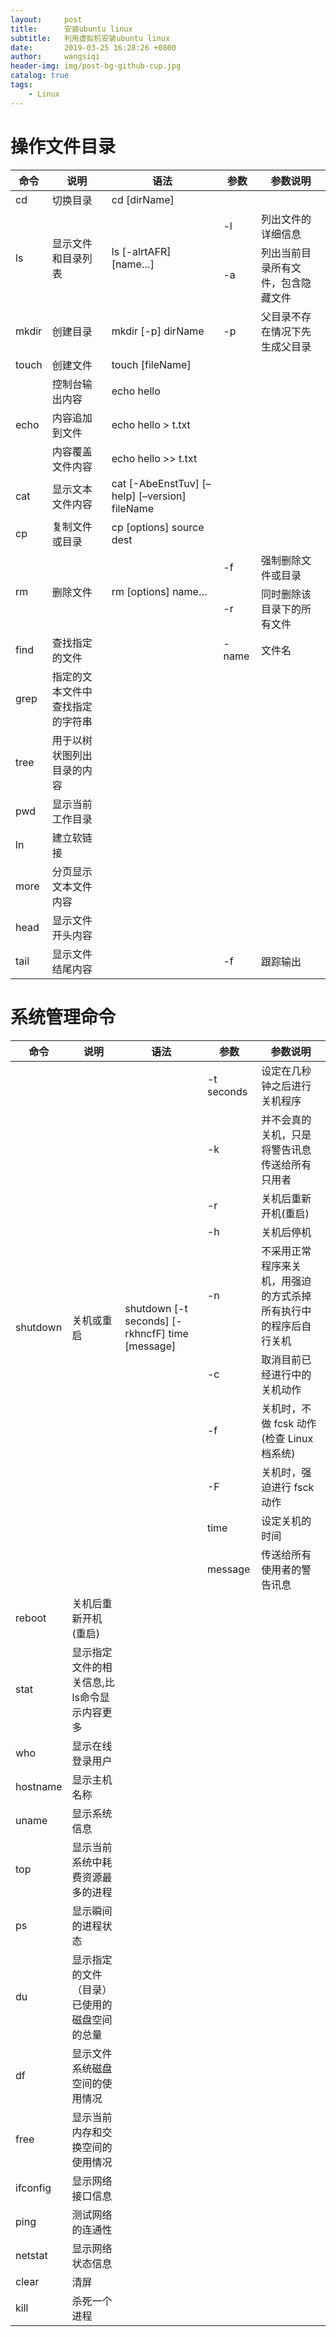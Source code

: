 ```yaml
---
layout:     post
title:      安装ubuntu linux
subtitle:   利用虚拟机安装ubuntu linux
date:       2019-03-25 16:28:26 +0800
author:     wangsiqi
header-img: img/post-bg-github-cup.jpg
catalog: true
tags:                              
    - Linux
---
```

# 操作文件目录

<html>
    <table style="width:100%" >
        <thead>
            <tr>
                <th>命令</th>
                <th>说明</th>
                <th>语法</th>
                <th>参数</th>
                <th>参数说明</th>
            </tr>
        </thead>
        <tbody>
            <tr>
                <td>cd</td>
                <td>切换目录</td>
                <td>cd [dirName]</td>
                <td></td>
                <td></td>
            </tr>
            <tr>
                <td rowspan="2">ls</td>
                <td rowspan="2">显示文件和目录列表</td>
                <td rowspan="2">ls [-alrtAFR] [name…]</td>
                <td>-l</td>
                <td>列出文件的详细信息</td>
            </tr>
            <tr>
                <td>-a</td>
                <td>列出当前目录所有文件，包含隐藏文件</td>
            </tr>
            <tr>
                <td>mkdir</td>
                <td>创建目录</td>
                <td>mkdir [-p] dirName</td>
                <td>-p</td>
                <td>父目录不存在情况下先生成父目录</td>
            </tr>
            <tr>
                <td>touch</td>
                <td>创建文件</td>
                <td>touch [fileName]</td>
                <td></td>
                <td></td>
            </tr>
            <tr>
                <td rowspan="3">echo</td>
                <td>控制台输出内容</td>
                <td>echo hello</td>
                <td></td>
                <td></td>
            </tr>       
            <tr>
                <td>内容追加到文件</td>
                <td>echo hello > t.txt</td>
                <td></td>
                <td></td>
            </tr>  
            <tr>
                <td>内容覆盖文件内容</td>
                <td>echo hello >> t.txt</td>
                <td></td>
                <td></td>
            </tr>
            <tr>
                <td>cat</td>
                <td>显示文本文件内容</td>
                <td>cat [-AbeEnstTuv] [–help] [–version] fileName</td>
                <td></td>
                <td></td>
            </tr>
            <tr>
                <td>cp</td>
                <td>复制文件或目录</td>
                <td>cp [options] source dest</td>
                <td></td>
                <td></td>
            </tr>
            <tr>
                <td rowspan="2">rm</td>
                <td rowspan="2">删除文件</td>
                <td rowspan="2">rm [options] name…</td>
                <td>-f</td>
                <td>强制删除文件或目录</td>
            </tr>
            <tr>
                <td>-r</td>
                <td>同时删除该目录下的所有文件</td>
            </tr>
            <tr>
                <td>find</td>
                <td>查找指定的文件</td>
                <td></td>
                <td>-name</td>
                <td>文件名</td>
            </tr>
            <tr>
                <td>grep</td>
                <td>指定的文本文件中查找指定的字符串</td>
                <td></td>
                <td></td>
                <td></td>
            </tr>
            <tr>
                <td>tree</td>
                <td>用于以树状图列出目录的内容</td>
                <td></td>
                <td></td>
                <td></td>
            </tr>
            <tr>
                <td>pwd</td>
                <td>显示当前工作目录</td>
                <td></td>
                <td></td>
                <td></td>
            </tr>
            <tr>
                <td>ln</td>
                <td>建立软链接</td>
                <td></td>
                <td></td>
                <td></td>
            </tr>
            <tr>
                <td>more</td>
                <td>分页显示文本文件内容</td>
                <td></td>
                <td></td>
                <td></td>
            </tr>
            <tr>
                <td>head</td>
                <td>显示文件开头内容</td>
                <td></td>
                <td></td>
                <td></td>
            </tr>
            <tr>
                <td>tail</td>
                <td>显示文件结尾内容</td>
                <td></td>
                <td>-f</td>
                <td>跟踪输出</td>
            </tr>
        </tbody>
    </table>
</html>

# 系统管理命令
<html>
    <table style="width:100%" >
        <thead>
            <tr>
                <th>命令</th>
                <th>说明</th>
                <th>语法</th>
                <th>参数</th>
                <th>参数说明</th>
            </tr>
        </thead>
        <tbody>
            <tr>
                <td rowspan="10">shutdown</td>
                <td rowspan="10">关机或重启</td>
                <td rowspan="10">shutdown [-t seconds] [-rkhncfF] time [message]</td>
                <td>-t seconds</td>
                <td>设定在几秒钟之后进行关机程序</td>
            </tr>
            <tr>
                <td>-k</td>
                <td>并不会真的关机，只是将警告讯息传送给所有只用者</td>
            </tr>
            <tr>
                <td>-r</td>
                <td>关机后重新开机(重启)</td>
            </tr>
            <tr>
                <td>-h</td>
                <td>关机后停机</td>
            </tr>
            <tr>
                <td>-n</td>
                <td>不采用正常程序来关机，用强迫的方式杀掉所有执行中的程序后自行关机</td>
            </tr>
            <tr>
                <td>-c</td>
                <td>取消目前已经进行中的关机动作</td>
            </tr>
            <tr>
                <td>-f</td>
                <td>关机时，不做 fcsk 动作(检查 Linux 档系统)</td>
            </tr>
            <tr>
                <td>-F</td>
                <td>关机时，强迫进行 fsck 动作</td>
            </tr>
            <tr>
                <td>time</td>
                <td>设定关机的时间</td>
            </tr>
            <tr>
                <td>message</td>
                <td>传送给所有使用者的警告讯息</td>
            </tr>
            <tr>
                <td>reboot</td>
                <td>关机后重新开机(重启)</td>
                <td></td>
                <td></td>
                <td></td>
            </tr>
            <tr>
                <td>stat</td>
                <td>显示指定文件的相关信息,比ls命令显示内容更多</td>
                <td></td>
                <td></td>
                <td></td>
            </tr>
            <tr>
                <td>who</td>
                <td>显示在线登录用户</td>
                <td></td>
                <td></td>
                <td></td>
            </tr>
            <tr>
                <td>hostname</td>
                <td>显示主机名称</td>
                <td></td>
                <td></td>
                <td></td>
            </tr>
            <tr>
                <td>uname</td>
                <td>显示系统信息</td>
                <td></td>
                <td></td>
                <td></td>
            </tr>
            <tr>
                <td>top</td>
                <td>显示当前系统中耗费资源最多的进程</td>
                <td></td>
                <td></td>
                <td></td>
            </tr>
            <tr>
                <td>ps</td>
                <td>显示瞬间的进程状态</td>
                <td></td>
                <td></td>
                <td></td>
            </tr>
            <tr>
                <td>du</td>
                <td>显示指定的文件（目录）已使用的磁盘空间的总量</td>
                <td></td>
                <td></td>
                <td></td>
            </tr>
            <tr>
                <td>df</td>
                <td>显示文件系统磁盘空间的使用情况</td>
                <td></td>
                <td></td>
                <td></td>
            </tr>
            <tr>
                <td>free</td>
                <td>显示当前内存和交换空间的使用情况</td>
                <td></td>
                <td></td>
                <td></td>
            </tr>
            <tr>
                <td>ifconfig</td>
                <td>显示网络接口信息</td>
                <td></td>
                <td></td>
                <td></td>
            </tr>
            <tr>
                <td>ping</td>
                <td>测试网络的连通性</td>
                <td></td>
                <td></td>
                <td></td>
            </tr>
            <tr>
                <td>netstat</td>
                <td>显示网络状态信息</td>
                <td></td>
                <td></td>
                <td></td>
            </tr>
            <tr>
                <td>clear</td>
                <td>清屏</td>
                <td></td>
                <td></td>
                <td></td>
            </tr>
            <tr>
                <td>kill</td>
                <td>杀死一个进程</td>
                <td></td>
                <td></td>
                <td></td>
            </tr>
        </tbody>
    </table>
</html>
